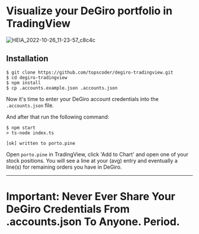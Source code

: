 # Visualize your DeGiro portfolio in TradingView

![HEIA_2022-10-26_11-23-57_c8c4c](https://user-images.githubusercontent.com/86197446/197989149-82e2aecd-65a0-4000-9a36-3a25dc47d51c.png)

## Installation

```
$ git clone https://github.com/topscoder/degiro-tradingview.git
$ cd degiro-tradingview
$ npm install
$ cp .accounts.example.json .accounts.json
```

Now it's time to enter your DeGiro account credentials into the `.accounts.json` file.

And after that run the following command:

```
$ npm start
> ts-node index.ts

[ok] written to porto.pine
```

Open `porto.pine` in TradingView, click 'Add to Chart' and open one of your stock positions. You will see a line at your (avg) entry and eventually a line(s) for remaining orders you have in DeGiro.

___

# Important: Never Ever Share Your DeGiro Credentials From .accounts.json To Anyone. Period.
